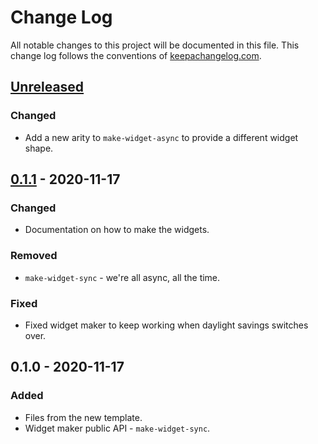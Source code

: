 # Change Log
All notable changes to this project will be documented in this file. This change log follows the conventions of [keepachangelog.com](http://keepachangelog.com/).

## [Unreleased]
### Changed
- Add a new arity to `make-widget-async` to provide a different widget shape.

## [0.1.1] - 2020-11-17
### Changed
- Documentation on how to make the widgets.

### Removed
- `make-widget-sync` - we're all async, all the time.

### Fixed
- Fixed widget maker to keep working when daylight savings switches over.

## 0.1.0 - 2020-11-17
### Added
- Files from the new template.
- Widget maker public API - `make-widget-sync`.

[Unreleased]: https://github.com/your-name/clojure-remedi-id-filter/compare/0.1.1...HEAD
[0.1.1]: https://github.com/your-name/clojure-remedi-id-filter/compare/0.1.0...0.1.1
